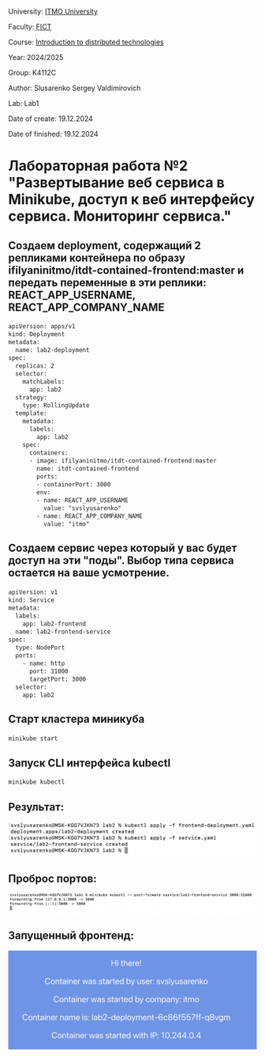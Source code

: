 University: [ITMO University](https://itmo.ru/ru/)

Faculty: [FICT](https://fict.itmo.ru)

Course: [Introduction to distributed technologies](https://github.com/itmo-ict-faculty/introduction-to-distributed-technologies)

Year: 2024/2025

Group: K4112C

Author: Slusarenko Sergey Valdimirovich

Lab: Lab1

Date of create: 19.12.2024

Date of finished: 19.12.2024

# Лабораторная работа №2 "Развертывание веб сервиса в Minikube, доступ к веб интерфейсу сервиса. Мониторинг сервиса."


## Создаем deployment, содержащий 2 репликами контейнера по образу ifilyaninitmo/itdt-contained-frontend:master и передать переменные в эти реплики: REACT_APP_USERNAME, REACT_APP_COMPANY_NAME

```
apiVersion: apps/v1
kind: Deployment
metadata:
  name: lab2-deployment
spec:
  replicas: 2
  selector:
    matchLabels:
      app: lab2
  strategy:
    type: RollingUpdate
  template:
    metadata:
      labels:
        app: lab2
    spec:
      containers:
      - image: ifilyaninitmo/itdt-contained-frontend:master
        name: itdt-contained-frontend
        ports:
        - containerPort: 3000
        env:
        - name: REACT_APP_USERNAME
          value: "svslyusarenko"
        - name: REACT_APP_COMPANY_NAME
          value: "itmo"
```

## Создаем сервис через который у вас будет доступ на эти "поды". Выбор типа сервиса остается на ваше усмотрение.

```
apiVersion: v1
kind: Service
metadata:
  labels:
    app: lab2-frontend
  name: lab2-frontend-service
spec:
  type: NodePort
  ports:
    - name: http
      port: 31000
      targetPort: 3000
  selector:
    app: lab2
```

## Старт кластера миникуба

```bash
minikube start
```

## Запуск CLI интерфейса kubectl

```bash
minikube kubectl
```

## Результат:

![alt text](image.png)

## Проброс портов:

![alt text](port-forward.png)

## Запущенный фронтенд:

![alt text](results.png)